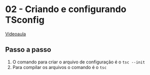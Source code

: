 # 02 - Criando e configurando TSconfig

[Videoaula](https://www.youtube.com/watch?v=-BKYrctVmmg&list=PLlAbYrWSYTiPanrzauGa7vMuve7_vnXG_&index=4)

## Passo a passo

1. O comando para criar o arquivo de configuração é o `tsc --init`
1. Para compilar os arquivos o comando é o `tsc`
